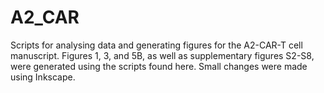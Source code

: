 # A2_CAR
Scripts for analysing data and generating figures for the A2-CAR-T cell manuscript. Figures 1, 3, and 5B, as well as supplementary figures S2-S8, were generated using the scripts found here. Small changes were made using Inkscape.

